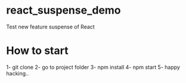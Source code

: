 # react_suspense_demo
Test new feature suspense of React

# How to start
1- git clone
2- go to project folder
3- npm install
4- npm start
5- happy hacking..
